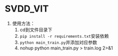 # SVDD_VIT
1. 使用方法：
   1. cd到文件目录下
   2. `pip install -r requirements.txt`安装依赖
   3. `python main_train.py`并添加对应参数
   4. nohup python main_train.py > train.log 2>&1